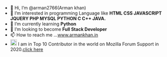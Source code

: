 - 👋 Hi, I’m @arman2766(Arman khan)
- 👀 I’m interested in programming Language like <b>HTML CSS JAVASCRIPT JQUERY PHP MYSQL PYTHON C C++ JAVA.</b>
- 🌱  I’m currently learning <b>Python</b>
- 💞️  I’m looking to become <b>Full Stack Developer</b>
- 📫 How to reach me ...www.armankhan.in
-  <img src="https://findicons.com/files/icons/783/mozilla_pack/128/firefox.png" width="20px">  I am in Top 10 Contributor in the world on Mozilla Forum Support in 2020.<a href="https://support.mozilla.org/en-US/badges/badge/2020-support-forum-badge/awards/3600">click here</a>
<!---
arman2766/arman2766 is a ✨ special ✨ repository because its `README.md` (this file) appears on your GitHub profile.
You can click the Preview link to take a look at your changes.
--->
